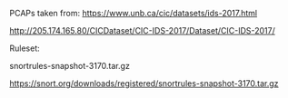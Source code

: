 PCAPs taken from:
https://www.unb.ca/cic/datasets/ids-2017.html

http://205.174.165.80/CICDataset/CIC-IDS-2017/Dataset/CIC-IDS-2017/


Ruleset:

snortrules-snapshot-3170.tar.gz

https://snort.org/downloads/registered/snortrules-snapshot-3170.tar.gz
